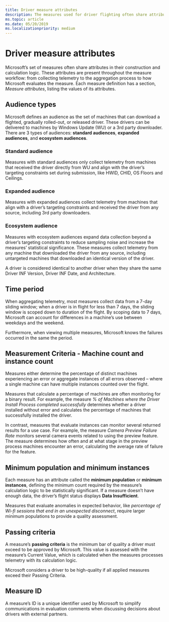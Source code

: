 ```yaml
---
title: Driver measure attributes
description: The measures used for driver flighting often share attributes that measure telemetry to the aggregation process to how Microsoft evaluates the measure.
ms.topic: article
ms.date: 05/20/2019
ms.localizationpriority: medium
---
```


# Driver measure attributes

Microsoft’s set of measures often share attributes in their construction and calculation logic. These attributes are present throughout the measure workflow: from collecting telemetry to the aggregation process to how Microsoft evaluates the measure.
Each measure definition has a section, *Measure attributes*, listing the values of its attributes.

## Audience types

Microsoft defines an audience as the set of machines that can download a flighted, gradually rolled-out, or released driver. These drivers can be delivered to machines by Windows Update (WU) or a 3rd party downloader. There are 3 types of audiences: **standard audiences**, **expanded audiences**, and **ecosystem audiences**.

### Standard audience

Measures with standard audiences only collect telemetry from machines that received the driver directly from WU and align with the driver’s targeting constraints set during submission, like HWID, CHID, OS Floors and Ceilings. 

### Expanded audience

Measures with expanded audiences collect telemetry from machines that align with a driver’s targeting constraints and received the driver from any source, including 3rd party downloaders.

### Ecosystem audience

Measures with ecosystem audiences expand data collection beyond a driver’s targeting constraints to reduce sampling noise and increase the measures’ statistical significance. These measures collect telemetry from any machine that downloaded the driver from any source, including untargeted machines that downloaded an identical version of the driver. 

A driver is considered identical to another driver when they share the same Driver INF Version, Driver INF Date, and Architecture. 

## Time period

When aggregating telemetry, most measures collect data from a 7-day sliding window; when a driver is in flight for less than 7 days, the sliding window is scoped down to duration of the flight. By scoping data to 7 days, Microsoft can account for differences in a machine’s use between weekdays and the weekend.

Furthermore, when viewing multiple measures, Microsoft knows the failures occurred in the same the period.  

## Measurement Criteria - Machine count and instance count

Measures either determine the percentage of distinct machines experiencing an error or aggregate instances of all errors observed – where a single machine can have multiple instances counted over the flight.

Measures that calculate a percentage of machines are often monitoring for a binary result. For example, the measure *% of Machines where the Driver Install Process completed successfully* determines whether a driver installed without error and calculates the percentage of machines that successfully installed the driver.

In contrast, measures that evaluate instances can monitor several returned results for a use case. For example, the measure *Camera Preview Failure Rate* monitors several camera events related to using the preview feature. The measure determines how often and at what stage in the preview process machines encounter an error, calculating the average rate of failure for the feature.

## Minimum population and minimum instances

Each measure has an attribute called the **minimum population** or **minimum instances**, defining the minimum count required by the measure’s calculation logic to be statistically significant. If a measure doesn’t have enough data, the driver’s flight status displays **Data Insufficient**.

Measures that evaluate anomalies in expected behavior, like *percentage of Wi-fi sessions that end in an unexpected disconnect*, require larger minimum populations to provide a quality assessment.

## Passing criteria

A measure’s **passing criteria** is the minimum bar of quality a driver must exceed to be approved by Microsoft. This value is assessed with the measure’s Current Value, which is calculated when the measures processes telemetry with its calculation logic.

Microsoft considers a driver to be high-quality if all applied measures exceed their Passing Criteria.

## Measure ID

A measure’s ID is a unique identifier used by Microsoft to simplify communications in evaluation comments when discussing decisions about drivers with external partners.
